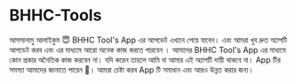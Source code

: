 # BHHC-Tools
আসসালামু আলাইকুম 😇 
 BHHC Tool's App এর আপডেট এখানে পেয়ে যাবেন। 
এবং আমরা খুব দ্রুত অ্যাপটি আপডেট করব 
এবং এর মাধ্যমে আরো অনেক কাজ করতে পারবেন ‌।
 আমাদের BHHC Tool's App এর মাধ্যমে 
কোন প্রকার অনৈতিক কাজ করবেন না। 
যদি করেন তাহলে আমি বা আমার এই অ্যাপটি দায়ী থাকবে না। 
App টির সমস্যা আমাদের জানাতে পারেন 🥰। 
আমরা চেষ্টা করব App টি সমাধান এবং আরও উন্নত করার জন্য।

